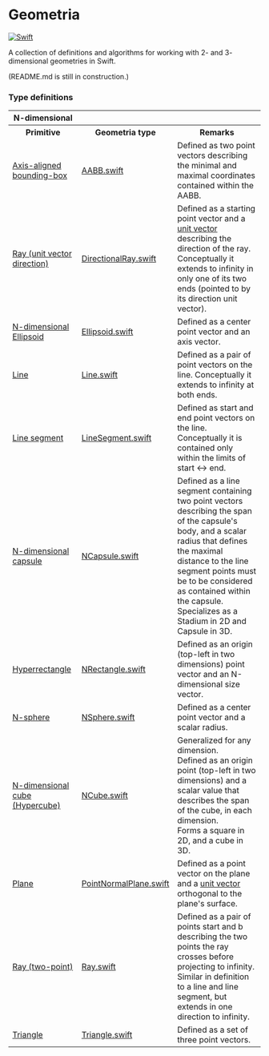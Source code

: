 # Geometria

[![Swift](https://github.com/LuizZak/Geometria/actions/workflows/swift.yml/badge.svg)](https://github.com/LuizZak/Geometria/actions/workflows/swift.yml)

A collection of definitions and algorithms for working with 2- and 3- dimensional geometries in Swift.

(README.md is still in construction.)

### Type definitions

<table>
    <tr>
        <th>N-dimensional</th>
    </tr>
    <tr>
        <th>Primitive</th>
        <th>Geometria type</th>
        <th>Remarks</th>
    </tr>
    <tr>
        <td>
            <a href="https://en.wikipedia.org/wiki/Minimum_bounding_box#Axis-aligned_minimum_bounding_box">Axis-aligned bounding-box</a>
        </td>
        <td>
            <a href="Sources/Geometria/Generalized/AABB.swift">AABB.swift</a>
        </td>
        <td>
            Defined as two point vectors describing the minimal and maximal coordinates contained within the AABB.
        </td>
    </tr>
    <tr>
        <td>
            <a href="https://en.wikipedia.org/wiki/Line_(geometry)#Ray">Ray (unit vector direction)</a>
        </td>
        <td>
            <a href="Sources/Geometria/Generalized/DirectionalRay.swift">DirectionalRay.swift</a>
        </td>
        <td>
            Defined as a starting point vector and a <a href="https://en.wikipedia.org/wiki/Unit_vector">unit vector</a> describing the direction of the ray.
            </br>
            Conceptually it extends to infinity in only one of its two ends (pointed to by its direction unit vector).
        </td>
    </tr>
    <tr>
        <td>
            <a href="https://en.wikipedia.org/wiki/Ellipsoid">N-dimensional Ellipsoid</a>
        </td>
        <td>
            <a href="Sources/Geometria/Generalized/Ellipsoid.swift">Ellipsoid.swift</a>
        </td>
        <td>
            Defined as a center point vector and an axis vector.
        </td>
    </tr>
    <tr>
        <td>
            <a href="https://en.wikipedia.org/wiki/Line_(geometry)">Line</a>
        </td>
        <td>
            <a href="Sources/Geometria/Generalized/Line.swift">Line.swift</a>
        </td>
        <td>
            Defined as a pair of point vectors on the line.
            Conceptually it extends to infinity at both ends.
        </td>
    </tr>
    <tr>
        <td>
            <a href="https://en.wikipedia.org/wiki/Line_segment">Line segment</a>
        </td>
        <td>
            <a href="Sources/Geometria/Generalized/LineSegment.swift">LineSegment.swift</a>
        </td>
        <td>
            Defined as start and end point vectors on the line.
            Conceptually it is contained only within the limits of start <-> end.
        </td>
    </tr>
    <tr>
        <td>
            <a href="https://en.wikipedia.org/wiki/Capsule_(geometry)">N-dimensional capsule</a>
        </td>
        <td>
            <a href="Sources/Geometria/Generalized/NCapsule.swift">NCapsule.swift</a>
        </td>
        <td>
            Defined as a line segment containing two point vectors describing the span of the capsule's body, and a scalar
            radius that defines the maximal distance to the line segment points must be to be considered as contained within the capsule.
            <br/>
            Specializes as a Stadium in 2D and Capsule in 3D.
        </td>
    </tr>
    <tr>
        <td>
            <a href="https://en.wikipedia.org/wiki/Hyperrectangle">Hyperrectangle</a>
        </td>
        <td>
            <a href="Sources/Geometria/Generalized/NRectangle.swift">NRectangle.swift</a>
        </td>
        <td>
            Defined as an origin (top-left in two dimensions) point vector and an N-dimensional size vector.
        </td>
    </tr>
    <tr>
        <td>
            <a href="https://en.wikipedia.org/wiki/N-sphere">N-sphere</a>
        </td>
        <td>
            <a href="Sources/Geometria/Generalized/NSphere.swift">NSphere.swift</a>
        </td>
        <td>
            Defined as a center point vector and a scalar radius.
        </td>
    </tr>
    <tr>
        <td>
            <a href="https://en.wikipedia.org/wiki/Hypercube">N-dimensional cube (Hypercube)</a>
        </td>
        <td>
            <a href="Sources/Geometria/Generalized/NCube.swift">NCube.swift</a>
        </td>
        <td>
            Generalized for any dimension.
            <br/>
            Defined as an origin point (top-left in two dimensions) and a scalar value that describes the span of the
            cube, in each dimension.
            <br/>
            Forms a square in 2D, and a cube in 3D.
        </td>
    </tr>
    <tr>
        <td>
            <a href="https://en.wikipedia.org/wiki/Plane_(geometry)#Point%E2%80%93normal_form_and_general_form_of_the_equation_of_a_plane">Plane</a>
        </td>
        <td>
            <a href="Sources/Geometria/Generalized/PointNormalPlane.swift">PointNormalPlane.swift</a>
        </td>
        <td>
            Defined as a point vector on the plane and a <a href="https://en.wikipedia.org/wiki/Unit_vector">unit vector</a> orthogonal to the plane's surface.
        </td>
    </tr>    
    <tr>
        <td>
            <a href="https://en.wikipedia.org/wiki/Line_(geometry)#Ray">Ray (two-point)</a>
        </td>
        <td>
            <a href="Sources/Geometria/Generalized/Ray.swift">Ray.swift</a>
        </td>
        <td>
            Defined as a pair of points start and b describing the two points the ray crosses before projecting to infinity.
            </br>
            Similar in definition to a line and line segment, but extends in one direction to infinity.
        </td>
    </tr>
    <tr>
        <td>
            <a href="https://en.wikipedia.org/wiki/Triangle">Triangle</a>
        </td>
        <td>
            <a href="Sources/Geometria/Generalized/Triangle.swift">Triangle.swift</a>
        </td>
        <td>
            Defined as a set of three point vectors.
        </td>
    </tr>
</table>
